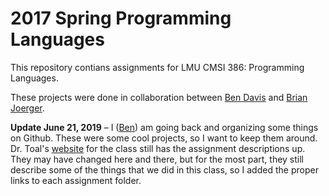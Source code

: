 # 2017 Spring Programming Languages

This repository contians assignments for LMU CMSI 386: Programming Languages.

These projects were done in collaboration between [Ben Davis](https://github.com/bdavs3) and [Brian Joerger](https://github.com/bjoerger7).

**Update June 21, 2019** – I ([Ben](https://github.com/bdavs3)) am going back and organizing some things on Github. These were some cool projects, so I want to keep them around. Dr. Toal's [website](https://cs.lmu.edu/~ray/classes/pl/) for the class still has the assignment descriptions up. They may have changed here and there, but for the most part, they still describe some of the things that we did in this class, so I added the proper links to each assignment folder.
